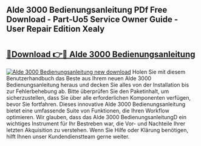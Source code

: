 ## Alde 3000 Bedienungsanleitung PDf Free Download - Part-Uo5 Service Owner Guide - User Repair Edition XeaIy

# <h2><a href="http://df23y4y.blite.top/?on=Alde+3000+Bedienungsanleitung">🔗Download 👉🔴 Alde 3000 Bedienungsanleitung</a></h2>

[![Alde 3000 Bedienungsanleitung new download](https://i.imgur.com/lujVjoI.png)](http://df23y4y.blite.top/?on=Alde+3000+Bedienungsanleitung)
Holen Sie mit diesem Benutzerhandbuch das Beste aus Ihrem neuen Alde 3000 Bedienungsanleitung heraus und decken Sie alles von der Installation bis zur Fehlerbehebung ab. Bitte überprüfen Sie den Paketinhalt, um sicherzustellen, dass Sie über alle erforderlichen Komponenten verfügen, bevor Sie fortfahren. Dieses innovative Alde 3000 Bedienungsanleitung bietet eine umfassende Suite von Funktionen, die Ihren Workflow optimieren. Wir glauben, dass das Alde 3000 BedienungsanleitungD ein wichtiges Instrument für Ihr Bestreben war, die Vor- und Nachteile Ihrer letzten Akquisition zu verstehen. Wenn Sie Hilfe oder Klärung benötigen, hilft Ihnen unser Kundendienstteam gerne weiter.
